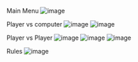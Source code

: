 Main Menu 
![image](https://user-images.githubusercontent.com/70059483/204006107-d898cb3d-a549-4cd5-b7b7-85e5e5af7860.png)

Player vs computer
![image](https://user-images.githubusercontent.com/70059483/204006284-842b95d9-8ae3-4f2b-918f-0c446d0569a5.png)
![image](https://user-images.githubusercontent.com/70059483/204006440-e2e3be70-430a-4c99-ab26-2ce134eb2d1a.png)

Player vs Player
![image](https://user-images.githubusercontent.com/70059483/204006564-53d34d2d-32ba-4f04-ae96-e7603c812cc6.png)
![image](https://user-images.githubusercontent.com/70059483/204006607-a6f97bd2-ddd3-4de6-8f2d-b7528234cc9f.png)
![image](https://user-images.githubusercontent.com/70059483/204006672-93ecade9-c4db-44a7-8ed5-06f4bf216ceb.png)

Rules
![image](https://user-images.githubusercontent.com/70059483/204006729-0b734ef9-2c42-460e-a58f-70f37416a856.png)


